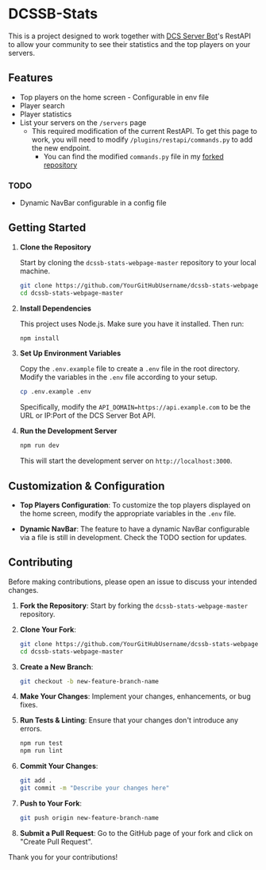 
# DCSSB-Stats

This is a project designed to work together with [DCS Server Bot](https://github.com/Special-K-s-Flightsim-Bots/DCSServerBot)'s RestAPI to allow your community to see their statistics and the top players on your servers.

## Features

- Top players on the home screen - Configurable in env file
- Player search
- Player statistics
- List your servers on the `/servers` page
  - This required modification of the current RestAPI. To get this page to work, you will need to modify `/plugins/restapi/commands.py` to add the new endpoint.
    - You can find the modified `commands.py` file in my [forked repository](https://github.com/smileyhogue/DCSServerBot/blob/master/plugins/restapi/commands.py)

### TODO

- Dynamic NavBar configurable in a config file

## Getting Started

1. **Clone the Repository**
   
   Start by cloning the `dcssb-stats-webpage-master` repository to your local machine.

   ```bash
   git clone https://github.com/YourGitHubUsername/dcssb-stats-webpage-master.git
   cd dcssb-stats-webpage-master
   ```

2. **Install Dependencies**
   
   This project uses Node.js. Make sure you have it installed. Then run:

   ```bash
   npm install
   ```

3. **Set Up Environment Variables**
   
   Copy the `.env.example` file to create a `.env` file in the root directory. Modify the variables in the `.env` file according to your setup.

   ```bash
   cp .env.example .env
   ```

   Specifically, modify the `API_DOMAIN=https://api.example.com` to be the URL or IP:Port of the DCS Server Bot API.

4. **Run the Development Server**

   ```bash
   npm run dev
   ```

   This will start the development server on `http://localhost:3000`.

## Customization & Configuration

- **Top Players Configuration**: To customize the top players displayed on the home screen, modify the appropriate variables in the `.env` file.
  
- **Dynamic NavBar**: The feature to have a dynamic NavBar configurable via a file is still in development. Check the TODO section for updates.

## Contributing

Before making contributions, please open an issue to discuss your intended changes.

1. **Fork the Repository**: Start by forking the `dcssb-stats-webpage-master` repository.
  
2. **Clone Your Fork**: 

   ```bash
   git clone https://github.com/YourGitHubUsername/dcssb-stats-webpage-master.git
   cd dcssb-stats-webpage-master
   ```

3. **Create a New Branch**:

   ```bash
   git checkout -b new-feature-branch-name
   ```

4. **Make Your Changes**: Implement your changes, enhancements, or bug fixes.

5. **Run Tests & Linting**: Ensure that your changes don't introduce any errors.

   ```bash
   npm run test
   npm run lint
   ```

6. **Commit Your Changes**:

   ```bash
   git add .
   git commit -m "Describe your changes here"
   ```

7. **Push to Your Fork**:

   ```bash
   git push origin new-feature-branch-name
   ```

8. **Submit a Pull Request**: Go to the GitHub page of your fork and click on "Create Pull Request".

Thank you for your contributions!

